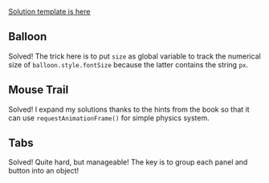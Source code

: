 [Solution template is here](https://htmlpreview.github.io/?https://github.com/SonTrungTo/Full_Stack/blob/master/EloquentJS/ch15/template.html)
## Balloon
Solved! The trick here is to put `size` as global variable to track the numerical
size of `balloon.style.fontSize` because the latter contains the string `px`.
## Mouse Trail
Solved! I expand my solutions thanks to the hints from the book so that it
can use `requestAnimationFrame()` for simple physics system.
## Tabs
Solved! Quite hard, but manageable! The key is to group each panel and button
into an object!
